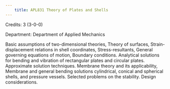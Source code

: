 ```yaml
---
    title: APL831 Theory of Plates and Shells
---
```

Credits: 3 (3-0-0)

Department: Department of Applied Mechanics

Basic assumptions of two-dimensional theories, Theory of surfaces, Strain-displacement relations in shell coordinates, Stress-resultants, General governing equations of motion, Boundary conditions. Analytical solutions for bending and vibration of rectangular plates and circular plates. Approximate solution techniques. Membrane theory and its applicability, Membrane and general bending solutions cylindrical, conical and spherical shells, and pressure vessels. Selected problems on the stability. Design considerations.